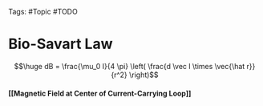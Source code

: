 Tags: #Topic #TODO

# Bio-Savart Law

$$\huge dB = \frac{\mu_0 I}{4 \pi} \left( \frac{d \vec l \times \vec{\hat r}}{r^2} \right)$$

#### [[Magnetic Field at Center of Current-Carrying Loop]]